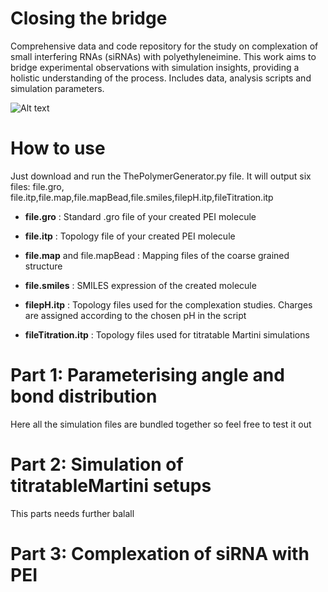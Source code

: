 # Closing the bridge
Comprehensive data and code repository for the study on complexation of small interfering RNAs (siRNAs) with polyethyleneimine. This work aims to bridge experimental observations with simulation insights, providing a holistic understanding of the process. Includes data, analysis scripts and simulation parameters.

![Alt text](./README/complex.png)

# How to use
Just download and run the ThePolymerGenerator.py file. It will output six files: file.gro, file.itp,file.map,file.mapBead,file.smiles,filepH.itp,fileTitration.itp

* **file.gro** : Standard .gro file of your created PEI molecule

+ **file.itp** : Topology file of your created PEI molecule

- **file.map** and file.mapBead : Mapping files of the coarse grained structure
  
* **file.smiles** : SMILES expression of the created molecule
  
* **filepH.itp** : Topology files used for the complexation studies. Charges are assigned according to the chosen pH in the script
  
* **fileTitration.itp** : Topology files used for titratable Martini simulations

# Part 1: Parameterising angle and bond distribution
Here all the simulation files are bundled together so feel free to test it out

# Part 2: Simulation of titratableMartini setups
This parts needs further balall

# Part 3: Complexation of siRNA with PEI
